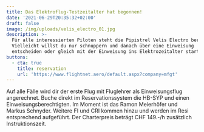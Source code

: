 ```yaml
---
title: Das Elektroflug-Testzeitalter hat begonnen!
date: '2021-06-29T20:35:32+02:00'
draft: false
image: /img/uploads/velis_electro_01.jpg
description: >-
  Für alle interessierten Piloten steht die Pipistrel Velis Electro bereit.
  Vielleicht willst du nur schnuppern und danach über eine Einweisung
  entscheiden oder gleich mit der Einweisung ins Elektrozeitalter starten? 
buttons:
  - cta: true
    title: reservation
    url: 'https://www.flightnet.aero/default.aspx?company=mfgt'
---
```

Auf alle Fälle wird dir der erste Flug mit Fluglehrer als Einweisungsflug angerechnet.
Buche direkt im Reservationssystem die HB-SYP und einen Einweisungsberechtigten. Im Moment ist das Ramon Meierhöfer und Markus Schnyder. Weitere FI und CRI kommen hinzu und werden im Resi entsprechend aufgeführt. Der Charterpreis beträgt CHF 149.-/h zusätzlich Instruktionszeit.
